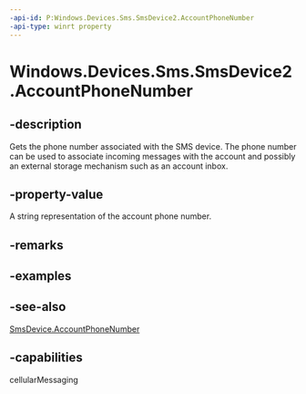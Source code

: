 ```yaml
---
-api-id: P:Windows.Devices.Sms.SmsDevice2.AccountPhoneNumber
-api-type: winrt property
---
```


<!-- Property syntax
public string AccountPhoneNumber { get; }
-->

# Windows.Devices.Sms.SmsDevice2.AccountPhoneNumber

## -description
Gets the phone number associated with the SMS device. The phone number can be used to associate incoming messages with the account and possibly an external storage mechanism such as an account inbox.

## -property-value
A string representation of the account phone number.

## -remarks

## -examples

## -see-also
[SmsDevice.AccountPhoneNumber](smsdevice_accountphonenumber.md)

## -capabilities
cellularMessaging